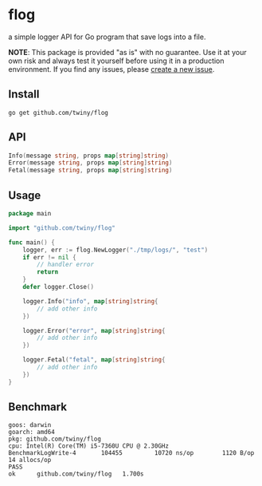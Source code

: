 # flog
a simple logger API for Go program that save logs into a file.

**NOTE**: This package is provided "as is" with no guarantee. Use it at your own risk and always test it yourself before using it in a production environment. If you find any issues, please [create a new issue](https://github.com/twiny/flog/issues/new).

## Install
`go get github.com/twiny/flog`

## API
```go
Info(message string, props map[string]string)
Error(message string, props map[string]string)
Fetal(message string, props map[string]string)
```

## Usage

```go
package main

import "github.com/twiny/flog"

func main() {
	logger, err := flog.NewLogger("./tmp/logs/", "test")
	if err != nil {
		// handler error
		return
	}
	defer logger.Close()

	logger.Info("info", map[string]string{
		// add other info
	})

	logger.Error("error", map[string]string{
		// add other info
	})

	logger.Fetal("fetal", map[string]string{
		// add other info
	})
}
```

## Benchmark
```
goos: darwin
goarch: amd64
pkg: github.com/twiny/flog
cpu: Intel(R) Core(TM) i5-7360U CPU @ 2.30GHz
BenchmarkLogWrite-4   	  104455	     10720 ns/op	    1120 B/op	      14 allocs/op
PASS
ok  	github.com/twiny/flog	1.700s
```
